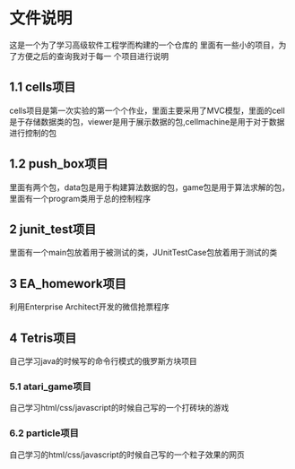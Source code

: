 ﻿# 文件说明

 这是一个为了学习高级软件工程学而构建的一个仓库的
 里面有一些小的项目，为了方便之后的查询我对于每一
 个项目进行说明

## 1.1 cells项目

cells项目是第一次实验的第一个个作业，里面主要采用了MVC模型，里面的cell是于存储数据类的包，viewer是用于展示数据的包,cellmachine是用于对于数据进行控制的包

## 1.2 push_box项目

里面有两个包，data包是用于构建算法数据的包，game包是用于算法求解的包，里面有一个program类用于总的控制程序

## 2 junit_test项目
里面有一个main包放着用于被测试的类，JUnitTestCase包放着用于测试的类

## 3 EA_homework项目
利用Enterprise Architect开发的微信抢票程序 

## 4 Tetris项目
自己学习java的时候写的命令行模式的俄罗斯方块项目

### 5.1 atari_game项目
自己学习html/css/javascript的时候自己写的一个打砖块的游戏

### 6.2 particle项目
自己学习的html/css/javascript的时候自己写的一个粒子效果的网页